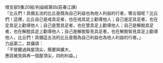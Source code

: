 增支部5集20經/利益經第四(莊春江譯)  
「比丘們！具備五法的比丘是既為自己利益也為他人利益的行者，哪五個呢？比丘們！這裡，比丘自己是戒具足者，也在戒具足上勸導他人；自己是定具足者，也在定具足上勸導他人；自己是慧具足者，也在慧具足上勸導他人；自己是解脫具足者，也在解脫具足上勸導他人；自己是解脫智見具足者，也在解脫智見具足上勸導他人，比丘們！具備這五法的比丘是既為自己利益也為他人利益的行者。」  
力品第二，其攝頌：  
「不曾聽過與屋頂尖，簡要與擴大，  
應該被見與再一個屋頂尖，四則利益。」  
  
  
